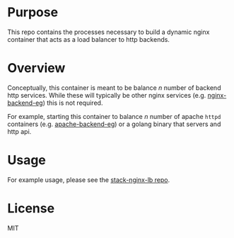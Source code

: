 # Purpose

This repo contains the processes necessary to build a dynamic nginx container
that acts as a load balancer to http backends.

# Overview

Conceptually, this container is meant to be balance *n* number of backend
http services.  While these will typically be other nginx services 
(e.g. [nginx-backend-eg](http://github.com/stackhub/nginx-backend-eg)) this 
is not required.

For example, starting this container to balance *n* number of apache `httpd` 
containers (e.g. 
[apache-backend-eg](http://github.com/stackhub/apache-backend-eg)) or a 
golang binary that servers and http api.  

# Usage

For example usage, please see the 
[stack-nginx-lb repo](http://github.com/stackhub/stack-nginx-lb).

# License

MIT

